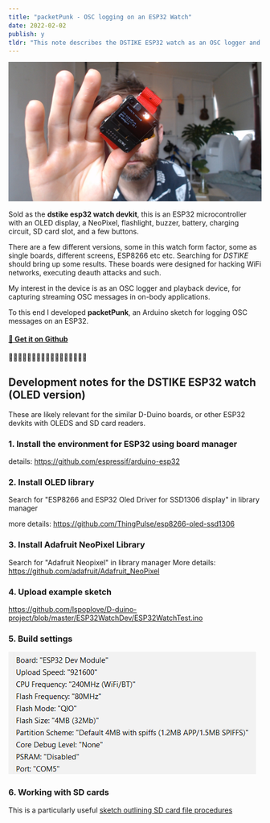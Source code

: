 ```yaml
---
title: "packetPunk - OSC logging on an ESP32 Watch"
date: 2022-02-02
publish: y
tldr: "This note describes the DSTIKE ESP32 watch as an OSC logger and playback device, and introduces packetPunk, an Arduino sketch for logging OSC messages on the ESP32. It provides development notes for the DSTIKE ESP32 watch, including instructions for installing the environment, OLED library, and Adafruit NeoPixel Library, as well as build settings and information on working with SD cards."
---
```


![](../files/packetpunk.png)

Sold as the **dstike esp32 watch devkit**, this is an ESP32 microcontroller with an OLED display, a NeoPixel, flashlight, buzzer, battery, charging circuit, SD card slot, and a few buttons.

There are a few different versions, some in this watch form factor, some as single boards, different screens, ESP8266 etc etc.   Searching for *DSTIKE* should bring up some results.  These boards were designed for hacking WiFi networks, executing deauth attacks and such.

My interest in the device is  as an OSC logger and playback device, for capturing streaming OSC messages in on-body applications.

To this end I developed **packetPunk**, an Arduino sketch for logging OSC messages on an ESP32.  
#### **[💾 Get it on Github](https://github.com/zealtv/packetPunk)**



🔺🔷🔻🔷🔺🔷🔻🔷🔺🔷🔻🔷🔺🔷🔻🔷🔺

## Development notes for the DSTIKE ESP32  watch (OLED version)

These are likely relevant for the similar D-Duino boards, or other ESP32 devkits with OLEDS and SD card readers.


### 1. Install the environment for ESP32 using board manager
details: https://github.com/espressif/arduino-esp32
 

### 2. Install OLED library
Search for "ESP8266 and ESP32 Oled Driver for SSD1306 display" in library manager

more details: https://github.com/ThingPulse/esp8266-oled-ssd1306

### 3. Install Adafruit NeoPixel Library
Search for "Adafruit Neopixel" in library manager
More details: https://github.com/adafruit/Adafruit_NeoPixel
 
### 4. Upload example sketch 

https://github.com/lspoplove/D-duino-project/blob/master/ESP32WatchDev/ESP32WatchTest.ino

### 5. Build settings
![](../files/packetpunk-build-settings.png)

### 6. Working with SD cards
This is a particularly useful [sketch outlining SD card file procedures](https://github.com/espressif/arduino-esp32/blob/master/libraries/SD_MMC/examples/SDMMC_Test/SDMMC_Test.ino)

